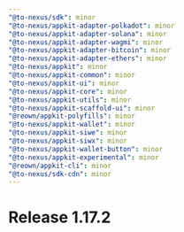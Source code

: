 ```yaml
---
"@to-nexus/sdk": minor
"@to-nexus/appkit-adapter-polkadot": minor
"@to-nexus/appkit-adapter-solana": minor
"@to-nexus/appkit-adapter-wagmi": minor
"@to-nexus/appkit-adapter-bitcoin": minor
"@to-nexus/appkit-adapter-ethers": minor
"@to-nexus/appkit": minor
"@to-nexus/appkit-common": minor
"@to-nexus/appkit-ui": minor
"@to-nexus/appkit-core": minor
"@to-nexus/appkit-utils": minor
"@to-nexus/appkit-scaffold-ui": minor
"@reown/appkit-polyfills": minor
"@to-nexus/appkit-wallet": minor
"@to-nexus/appkit-siwe": minor
"@to-nexus/appkit-siwx": minor
"@to-nexus/appkit-wallet-button": minor
"@to-nexus/appkit-experimental": minor
"@reown/appkit-cli": minor
"@to-nexus/sdk-cdn": minor
---
```


# Release 1.17.2

